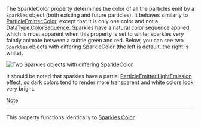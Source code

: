 The SparkleColor property determines the color of all the particles emit by a `Sparkles` object (both existing and future particles). It behaves similarly to [ParticleEmitter.Color](https://developer.roblox.com/api-reference/property/ParticleEmitter/Color), except that it is only one color and not a [DataType.ColorSequence](https://developer.roblox.com/search#stq=ColorSequence). Sparkles have a natural color sequence applied which is most apparent when this property is set to white; sparkles very faintly animate between a subtle green and red. Below, you can see two `Sparkles` objects with differing SparkleColor (the left is default, the right is white).

![Two Sparkles objects with differing SparkleColor][1]

It should be noted that sparkles have a partial [ParticleEmitter.LightEmission](https://developer.roblox.com/api-reference/property/ParticleEmitter/LightEmission) effect, so dark colors tend to render more transparent and white colors look very bright.

[1]: https://developer.roblox.com/assets/blt22f35a953a5b6687/Sparkles_SparkleColor.png

Note

----------

This property functions identically to [Sparkles.Color](https://developer.roblox.com/api-reference/property/Sparkles/Color).